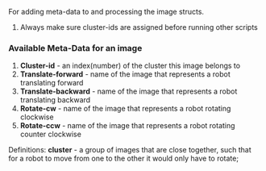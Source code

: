 For adding meta-data to and processing the image structs.


1. Always make sure cluster-ids are assigned before running other scripts



### Available Meta-Data for an image
1. **Cluster-id**   - an index(number) of the cluster this image belongs to
1. **Translate-forward** - name of the image that represents a robot translating forward
1. **Translate-backward** - name of the image that represents a robot translating backward
1. **Rotate-cw** - name of the image that represents a robot rotating clockwise
1. **Rotate-ccw** - name of the image that represents a robot rotating counter clockwise






Definitions:
  **cluster**  - a group of images that are close together, such that for a robot to move from one to the other it would only have to rotate;


